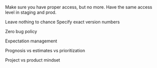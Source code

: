 


Make sure you have proper access, but no more. Have the same access level in staging and prod.



Leave nothing to chance
Specify exact version numbers


Zero bug policy





Expectation management 

Prognosis vs estimates vs prioritization 


Project vs product mindset


